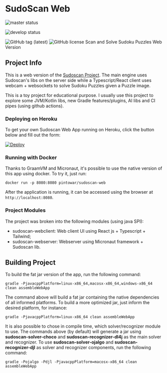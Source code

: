 # SudoScan Web
![master status](https://github.com/pintowar/sudoscan-web/actions/workflows/gradle_master.yml/badge.svg?branch=master)

![develop status](https://github.com/pintowar/sudoscan-web/actions/workflows/gradle_develop.yml/badge.svg?branch=develop)

![GitHub tag (latest)](https://img.shields.io/github/v/tag/pintowar/sudoscan-web)
![GitHub license](https://img.shields.io/github/license/pintowar/sudoscan-web)
Scan and Solve Sudoku Puzzles Web Version

## Project Info

This is a web version of the [Sudoscan Project](https://github.com/pintowar/sudoscan).
The main engine uses Sudoscan's libs on the server side while a Typescript/React client uses webcam + websockets 
to solve Sudoku Puzzles given a Puzzle image.  

This is a toy project for educational purpose.
I usually use this project to explore some JVM/Kotlin libs, new Gradle features/plugins,
AI libs and CI pipes (using github actions).

### Deploying on Heroku

To get your own Sudoscan Web App running on Heroku, click the button below and fill out the form:

[![Deploy](https://www.herokucdn.com/deploy/button.svg)](https://heroku.com/deploy?template=https://github.com/pintowar/sudoscan-web)

### Running with Docker

Thanks to GraamVM and Micronaut, it's possible to use the native version of this app using docker. To try it, just run:

`docker run -p 8080:8080 pintowar/sudoscan-web`

After the application is running, it can be accessed using the browser at `http://localhost:8080`.

### Project Modules

The project was broken into the following modules (using java SPI):

* sudoscan-webclient: Web client UI using React js + Typescript + Tailwind;
* sudoscan-webserver: Webserver using Micronaut framework + Sudoscan lib.

## Building Project

To build the fat jar version of the app, run the following command:

`gradle -PjavacppPlatform=linux-x86_64,macosx-x86_64,windows-x86_64 clean assembleWebApp`

The command above will build a fat jar containing the native dependencies of all informed platforms. 
To build a more optimized jar, just inform the desired platform, for instance: 

`gradle -PjavacppPlatform=linux-x86_64 clean assembleWebApp`

It is also possible to chose in compile time, which solver/recognizer module to use. The commands above (by default)
will generate a jar using **sudoscan-solver-choco** and **sudoscan-recognizer-dl4j** as the main solver and recognizer.
To use **sudoscan-solver-ojalgo** and **sudoscan-recognizer-djl** as solver and recognizer components,
run the following command:

`gradle -Pojalgo -Pdjl -PjavacppPlatform=macosx-x86_64 clean assembleWebApp`